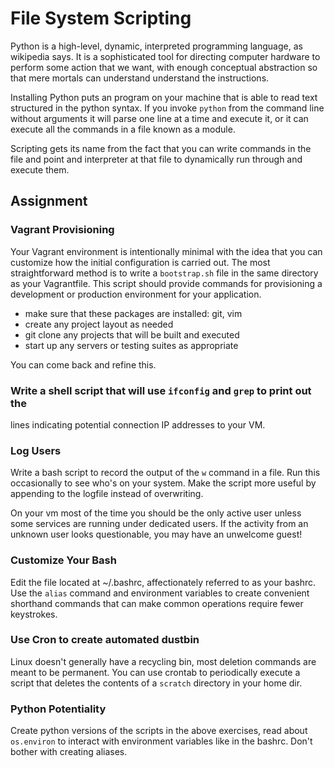 # File System Scripting

Python is a high-level, dynamic, interpreted programming language, as wikipedia
says. It is a sophisticated tool for directing computer hardware to perform some
action that we want, with enough conceptual abstraction so that mere mortals can
understand understand the instructions.

Installing Python puts an program on your machine that is able to read text
structured in the python syntax. If you invoke `python` from the command line
without arguments it will parse one line at a time and execute it, or it can
execute all the commands in a file known as a module.

Scripting gets its name from the fact that you can write commands in the file
and point and interpreter at that file to dynamically run through and execute
them.

## Assignment

### Vagrant Provisioning

Your Vagrant environment is intentionally minimal with the idea that you can
customize how the initial configuration is carried out. The most straightforward
method is to write a `bootstrap.sh` file in the same directory as your
Vagrantfile. This script should provide commands for provisioning a
development or production environment for your application.

- make sure that these packages are installed: git, vim
- create any project layout as needed
- git clone any projects that will be built and executed
- start up any servers or testing suites as appropriate

You can come back and refine this.

### Write a shell script that will use `ifconfig` and `grep` to print out the
lines indicating potential connection IP addresses to your VM.

### Log Users

Write a bash script to record the output of the `w` command in a file. Run this
occasionally to see who's on your system. Make the script more useful by
appending to the logfile instead of overwriting.

On your vm most of the time you should be the only active user unless some
services are running under dedicated users. If the activity from an unknown user
looks questionable, you may have an unwelcome guest!

### Customize Your Bash

Edit the file located at ~/.bashrc, affectionately referred to as your bashrc.
Use the `alias` command and environment variables to create convenient shorthand
commands that can make common operations require fewer keystrokes.

### Use Cron to create automated dustbin

Linux doesn't generally have a recycling bin, most deletion commands are meant
to be permanent. You can use crontab to periodically execute a script that
deletes the contents of a `scratch` directory in your home dir.

### Python Potentiality

Create python versions of the scripts in the above exercises, read about
`os.environ` to interact with environment variables like in the bashrc. Don't
bother with creating aliases.


